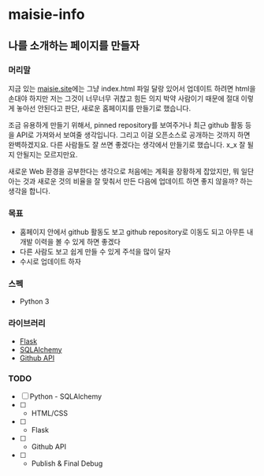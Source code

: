 # maisie-info

## 나를 소개하는 페이지를 만들자

### 머리말
지금 있는 [maisie.site](https://maisie.site)에는 그냥 index.html 파일 달랑 있어서 업데이트 하려면 html을 손대야 하지만 저는 그것이 너무너무 귀찮고 힘든 의지 박약 사람이기 때문에 절대 이렇게 놓아선 안된다고 판단, 새로운 홈페이지를 만들기로 했습니다.

조금 유용하게 만들기 위해서, pinned repository를 보여주거나 최근 github 활동 등을 API로 가져와서 보여줄 생각입니다. 그리고 이걸 오픈소스로 공개하는 것까지 하면 완벽하겠지요. 다른 사람들도 잘 쓰면 좋겠다는 생각에서 만들기로 했습니다. x_x 잘 될지 안될지는 모르지만요.

새로운 Web 환경을 공부한다는 생각으로 처음에는 계획을 장황하게 잡았지만, 뭐 일단 아는 것과 새로운 것의 비율을 잘 맞춰서 만든 다음에 업데이트 하면 좋지 않을까? 하는 생각을 합니다.

### 목표
- 홈페이지 안에서 github 활동도 보고 github repository로 이동도 되고 아무튼 내 개발 이력을 볼 수 있게 하면 좋겠다
- 다른 사람도 보고 쉽게 만들 수 있게 주석을 많이 달자
- 수시로 업데이트 하자

### 스펙
- Python 3

### 라이브러리
- [Flask](https://github.com/pallets/flask)
- [SQLAlchemy](https://github.com/zzzeek/sqlalchemy)
- [Github API](https://developer.github.com/v3/)

### TODO
- [ ] Python - SQLAlchemy
- [ ] + HTML/CSS
- [ ] + Flask
- [ ] + Github API
- [ ] + Publish & Final Debug
